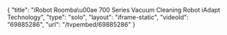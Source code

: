 {
    "title": "iRobot Roomba\u00ae 700 Series Vacuum Cleaning Robot iAdapt Technology",
    "type": "solo",
    "layout": "iframe-static",
    "videoId": "69885286",
    "url": "\/tvpembed\/69885286"
}